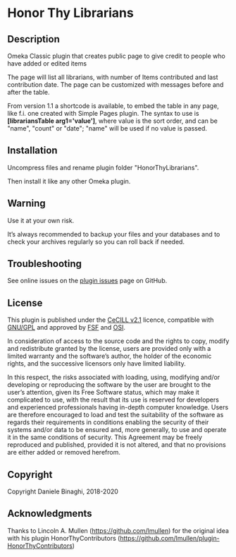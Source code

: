 # Honor Thy Librarians

## Description
Omeka Classic plugin that creates public page to give credit to people who have added or edited items

The page will list all librarians, with number of Items contributed and last contribution date. The page can be customized with messages before and after the table.

From version 1.1 a shortcode is available, to embed the table in any page, like f.i. one created with Simple Pages plugin.
The syntax to use is **[librariansTable arg1='value']**, where value is the sort order, and can be "name", "count" or "date"; "name" will be used if no value is passed.

## Installation
Uncompress files and rename plugin folder "HonorThyLibrarians".

Then install it like any other Omeka plugin.

## Warning
Use it at your own risk.

It’s always recommended to backup your files and your databases and to check your archives regularly so you can roll back if needed.

## Troubleshooting
See online issues on the <a href="https://github.com/DBinaghi/plugin-ItemDuplicator/issues" target="_blank">plugin issues</a> page on GitHub.

## License
This plugin is published under the <a href="https://www.cecill.info/licences/Licence_CeCILL_V2.1-en.html" target="_blank">CeCILL v2.1</a> licence, compatible with <a href="https://www.gnu.org/licenses/gpl-3.0.html" target="_blank">GNU/GPL</a> and approved by <a href="https://www.fsf.org/" target="_blank">FSF</a> and <a href="http://opensource.org/" target="_blank">OSI</a>.

In consideration of access to the source code and the rights to copy, modify and redistribute granted by the license, users are provided only with a limited warranty and the software’s author, the holder of the economic rights, and the successive licensors only have limited liability.

In this respect, the risks associated with loading, using, modifying and/or developing or reproducing the software by the user are brought to the user’s attention, given its Free Software status, which may make it complicated to use, with the result that its use is reserved for developers and experienced professionals having in-depth computer knowledge. Users are therefore encouraged to load and test the suitability of the software as regards their requirements in conditions enabling the security of their systems and/or data to be ensured and, more generally, to use and operate it in the same conditions of security. This Agreement may be freely reproduced and published, provided it is not altered, and that no provisions are either added or removed herefrom.

## Copyright
Copyright Daniele Binaghi, 2018-2020

## Acknowledgments
Thanks to Lincoln A. Mullen (https://github.com/lmullen) for the original idea with his plugin HonorThyContributors (https://github.com/lmullen/plugin-HonorThyContributors)
